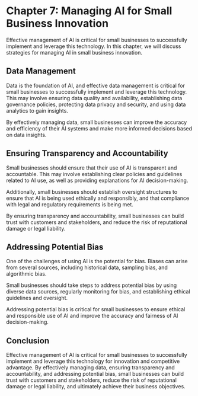 Chapter 7: Managing AI for Small Business Innovation
====================================================

Effective management of AI is critical for small businesses to successfully implement and leverage this technology. In this chapter, we will discuss strategies for managing AI in small business innovation.

Data Management
---------------

Data is the foundation of AI, and effective data management is critical for small businesses to successfully implement and leverage this technology. This may involve ensuring data quality and availability, establishing data governance policies, protecting data privacy and security, and using data analytics to gain insights.

By effectively managing data, small businesses can improve the accuracy and efficiency of their AI systems and make more informed decisions based on data insights.

Ensuring Transparency and Accountability
----------------------------------------

Small businesses should ensure that their use of AI is transparent and accountable. This may involve establishing clear policies and guidelines related to AI use, as well as providing explanations for AI decision-making.

Additionally, small businesses should establish oversight structures to ensure that AI is being used ethically and responsibly, and that compliance with legal and regulatory requirements is being met.

By ensuring transparency and accountability, small businesses can build trust with customers and stakeholders, and reduce the risk of reputational damage or legal liability.

Addressing Potential Bias
-------------------------

One of the challenges of using AI is the potential for bias. Biases can arise from several sources, including historical data, sampling bias, and algorithmic bias.

Small businesses should take steps to address potential bias by using diverse data sources, regularly monitoring for bias, and establishing ethical guidelines and oversight.

Addressing potential bias is critical for small businesses to ensure ethical and responsible use of AI and improve the accuracy and fairness of AI decision-making.

Conclusion
----------

Effective management of AI is critical for small businesses to successfully implement and leverage this technology for innovation and competitive advantage. By effectively managing data, ensuring transparency and accountability, and addressing potential bias, small businesses can build trust with customers and stakeholders, reduce the risk of reputational damage or legal liability, and ultimately achieve their business objectives.
